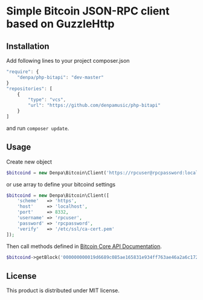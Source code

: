# Simple Bitcoin JSON-RPC client based on GuzzleHttp

## Installation
Add following lines to your project composer.json
```javascript
"require": {
	"denpa/php-bitapi": "dev-master"
}
"repositories": [
	{
		"type": "vcs",
		"url": "https://github.com/denpamusic/php-bitapi"
	}
]
```
and run ```composer update```.

## Usage
Create new object
```php
$bitcoind = new Denpa\Bitcoin\Client('https://rpcuser@rpcpassword:localhost:8332/');
```
or use array to define your bitcoind settings
```php
$bitcoind = new Denpa\Bitcoin\Client([
	'scheme'   => 'https',
    'host'     => 'localhost',
    'port'     => 8332,
    'username' => 'rpcuser',
    'password' => 'rpcpassword',
    'verify'   => '/etc/ssl/ca-cert.pem'
]);
```
Then call methods defined in [Bitcoin Core API Documentation](https://bitcoin.org/en/developer-reference#bitcoin-core-apis).
```php
$bitcoind->getBlock('000000000019d6689c085ae165831e934ff763ae46a2a6c172b3f1b60a8ce26f');
```

## License

This product is distributed under MIT license.